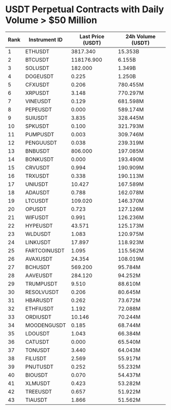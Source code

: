 # USDT Perpetual Contracts with Daily Volume > $50 Million

| Rank | Instrument ID | Last Price (USDT) | 24h Volume (USDT) |
|------|---------------|-------------------|-------------------|
| 1 | ETHUSDT | 3817.340 | 15.353B |
| 2 | BTCUSDT | 118176.900 | 6.155B |
| 3 | SOLUSDT | 182.000 | 1.349B |
| 4 | DOGEUSDT | 0.225 | 1.250B |
| 5 | CFXUSDT | 0.206 | 780.455M |
| 6 | XRPUSDT | 3.148 | 770.297M |
| 7 | VINEUSDT | 0.129 | 681.598M |
| 8 | PEPEUSDT | 0.000 | 589.174M |
| 9 | SUIUSDT | 3.835 | 328.445M |
| 10 | SPKUSDT | 0.100 | 321.793M |
| 11 | PUMPUSDT | 0.003 | 309.746M |
| 12 | PENGUUSDT | 0.038 | 239.319M |
| 13 | BNBUSDT | 806.000 | 197.085M |
| 14 | BONKUSDT | 0.000 | 193.490M |
| 15 | CRVUSDT | 0.994 | 190.909M |
| 16 | TRXUSDT | 0.338 | 190.113M |
| 17 | UNIUSDT | 10.427 | 167.589M |
| 18 | ADAUSDT | 0.788 | 162.078M |
| 19 | LTCUSDT | 109.020 | 146.370M |
| 20 | OPUSDT | 0.723 | 127.126M |
| 21 | WIFUSDT | 0.991 | 126.236M |
| 22 | HYPEUSDT | 43.571 | 125.173M |
| 23 | WLDUSDT | 1.083 | 120.975M |
| 24 | LINKUSDT | 17.897 | 118.923M |
| 25 | FARTCOINUSDT | 1.095 | 115.562M |
| 26 | AVAXUSDT | 24.354 | 108.019M |
| 27 | BCHUSDT | 569.200 | 95.784M |
| 28 | AAVEUSDT | 284.120 | 94.252M |
| 29 | TRUMPUSDT | 9.510 | 88.610M |
| 30 | RESOLVUSDT | 0.206 | 80.645M |
| 31 | HBARUSDT | 0.262 | 73.672M |
| 32 | ETHFIUSDT | 1.192 | 72.088M |
| 33 | ORDIUSDT | 10.146 | 70.244M |
| 34 | MOODENGUSDT | 0.185 | 68.744M |
| 35 | LDOUSDT | 1.043 | 66.384M |
| 36 | CATUSDT | 0.000 | 65.540M |
| 37 | TONUSDT | 3.440 | 64.043M |
| 38 | FILUSDT | 2.569 | 55.917M |
| 39 | PNUTUSDT | 0.252 | 55.232M |
| 40 | BIOUSDT | 0.070 | 54.437M |
| 41 | XLMUSDT | 0.423 | 53.282M |
| 42 | TREEUSDT | 0.657 | 51.922M |
| 43 | TIAUSDT | 1.866 | 51.562M |
